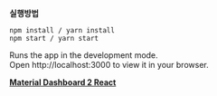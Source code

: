 **실행방법**
```
npm install / yarn install
npm start / yarn start
```
Runs the app in the development mode.   
Open http://localhost:3000 to view it in your browser.


**[Material Dashboard 2 React](https://www.creative-tim.com/)**
